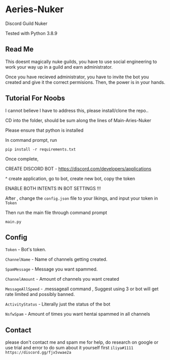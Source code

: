 # Aeries-Nuker
Discord Guild Nuker

Tested with Python 3.8.9

## Read Me

This doesnt magically nuke guilds, you have to use social engineering to work your way up in a guild and earn administrator.

Once you have recieved administrator, you have to invite the bot you created and give it the correct permisions.
Then, the power is in your hands.

## Tutorial For Noobs

I cannot believe I have to address this, please install/clone the repo..

CD into the folder, should be sum along the lines of Main-Aries-Nuker

Please ensure that python is installed

In command prompt, run

`pip install -r requirements.txt`

Once complete,

CREATE DISCORD BOT - https://discord.com/developers/applications

^ create application, go to bot, create new bot, copy the token

ENABLE BOTH INTENTS IN BOT SETTINGS !!!

After , change the `config.json` file to your likings, and input your token in `Token`

Then run the main file through command prompt

`main.py`

## Config
`Token` - Bot's token.

`ChannelName` - Name of channels getting created.

`SpamMessage` - Message you want spammed.

`ChannelAmount` - Amount of channels you want created

`MessageAllSpeed` - .messageall command , Suggest using 3 or bot will get rate limited and possibly banned.

`ActivityStatus` - Literally just the status of the bot

`NsfwSpam` - Amount of times you want hentai spammed in all channels

## Contact
please don't contact me and spam me for help, 
do research on google or use trial and error to do sum about it yourself first
`iliya#1111`
`https://discord.gg/fjx5vwae2a`
